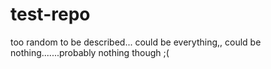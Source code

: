 # test-repo
too random to be described... could be everything,, could be nothing.......probably nothing though ;(
